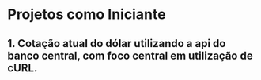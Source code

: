 # Projetos como Iniciante

## 1. Cotação atual do dólar utilizando a api do banco central, com foco central em utilização de cURL.
